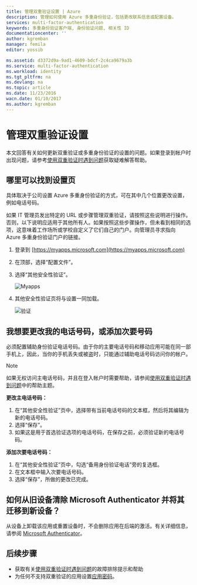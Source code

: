 ```yaml
---
title: 管理双重验证设置 | Azure
description: 管理如何使用 Azure 多重身份验证，包括更改联系信息或配置设备。
services: multi-factor-authentication
keywords: 多重身份验证客户端, 身份验证问题, 相关性 ID
documentationcenter: ''
author: kgremban
manager: femila
editor: yossib

ms.assetid: d3372d9a-9ad1-4609-bdcf-2c4ca9679a3b
ms.service: multi-factor-authentication
ms.workload: identity
ms.tgt_pltfrm: na
ms.devlang: na
ms.topic: article
ms.date: 11/23/2016
wacn.date: 01/10/2017
ms.author: kgremban
---
```


# 管理双重验证设置
本文回答有关如何更新双重验证或多重身份验证的设置的问题。如果登录到帐户时出现问题，请参考[使用双重验证时遇到问题](./multi-factor-authentication-end-user-troubleshoot.md)获取疑难解答帮助。

## 哪里可以找到设置页
具体取决于公司设置 Azure 多重身份验证的方式，可在其中几个位置更改设置，例如电话号码。

如果 IT 管理员发出特定的 URL 或步骤管理双重验证，请按照这些说明进行操作。否则，以下说明应适用于其他所有人。如果按照这些步骤操作，但未看到相同的选项，这意味着工作场所或学校自定义了它们自己的门户。向管理员寻求指向 Azure 多重身份验证门户的链接。

1. 登录到 [https://myapps.microsoft.com](https://myapps.microsoft.com)
2. 在顶部，选择“配置文件”。
3. 选择“其他安全性验证”。

    ![Myapps](./media/multi-factor-authentication-end-user-manage/myapps1.png)  

4. 其他安全性验证页将与设置一同加载。

    ![验证](./media/multi-factor-authentication-end-user-manage/proofup.png)  

## 我想要更改我的电话号码，或添加次要号码
必须配置辅助身份验证电话号码。由于你的主要电话号码和移动应用可能在同一部手机上，因此，当你的手机丢失或被盗时，只能通过辅助电话号码访问你的帐户。

> [!NOTE]
如果无权访问主电话号码，并且在登入帐户时需要帮助，请参阅[使用双重验证时遇到问题](./multi-factor-authentication-end-user-troubleshoot.md)中的帮助主题。
>
>

**更改主电话号码：**

1. 在“其他安全性验证”页中，选择带有当前电话号码的文本框，然后将其编辑为新的电话号码。
2. 选择“保存”。
3. 如果这是用于首选验证选项的电话号码，在保存之前，必须验证新的电话号码。

**添加次要电话号码：**

1. 在“其他安全性验证”页中，勾选“备用身份验证电话”旁的复选框。
2. 在文本框中输入次要电话号码。
3. 选择“保存”，所做的更改已完成。

## 如何从旧设备清除 Microsoft Authenticator 并将其迁移到新设备？
从设备上卸载该应用或重置设备时，不会删除应用在后端的激活。有关详细信息，请参阅 [Microsoft Authenticator](./multi-factor-authentication-microsoft-authenticator.md)。

## 后续步骤
- 获取有关[使用双重验证时遇到问题](./multi-factor-authentication-end-user-troubleshoot.md)的故障排除提示和帮助
- 为任何不支持双重验证的应用设置[应用密码](./multi-factor-authentication-end-user-app-passwords.md)。

<!---HONumber=Mooncake_0103_2017-->